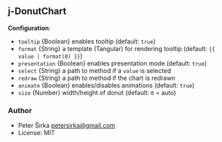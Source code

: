 ## j-DonutChart

__Configuration__:

- `tooltip` {Boolean} enables tooltip (default: `true`)
- `format` {String} a template (Tangular) for rendering tooltip (default: `{{ value | format(0) }}`)
- `presentation` {Boolean} enables presentation mode (default: `true`)
- `select` {String} a path to method if a `value` is selected
- `redraw` {String} a path to method if the chart is redrawn
- `animate` {Boolean} enables/disables animations (default: `true`)
- `size` {Number} width/height of donut (default: `0` = auto)

### Author

- Peter Širka <petersirka@gmail.com>
- License: MIT